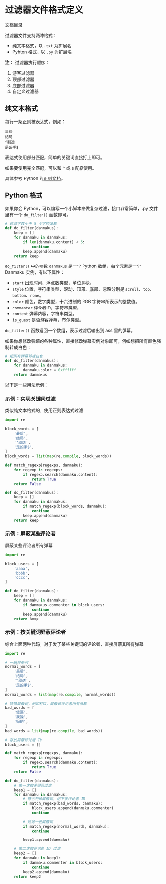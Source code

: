 过滤器文件格式定义
==================

[文档目录](./README.md)

过滤器文件支持两种格式：

* 纯文本格式，以 `.txt` 为扩展名
* Pyhton 格式，以 `.py` 为扩展名

**注：** 过滤器执行顺序：

1. 游客过滤器
2. 顶部过滤器
3. 底部过滤器
4. 自定义过滤器

纯文本格式
----------

每行一条正则被表达式，例如：

```
最后
结局
^剧透
是凶手$
```

表达式使用部分匹配，简单的关键词直接打上即可。

如果要使用完全匹配，可以和 ``^`` 或 ``$`` 配搭使用。

具体参考 Python 的[正则文档][re]。

[re]: https://docs.python.org/3/library/re.html

Python 格式
-----------

如果你会 Python，可以编写一个小脚本来做复杂过滤，接口非常简单，.py 文件里有一个 `do_filter()` 函数即可。

```python
# 过滤字数小于 5 个字的弹幕
def do_filter(danmakus):
    keep = []
    for danmaku in danmakus:
        if len(danmaku.content) < 5:
            continue
        keep.append(danmaku)
    return keep
```

`do_filter()` 中的参数 `danmakus` 是一个 Python 数组，每个元素是一个 Danmaku 实例，有以下属性：

* `start` 出现时间，浮点数类型，单位是秒。
* `style` 位置，字符串类型，滚动、顶部、底部、忽略分别是 `scroll`、`top`、`bottom`、`none`。
* `color` 颜色，数字类型，十六进制的 RGB 字符串所表示的整数值。
* `commenter` 评论者ID，字符串类型。
* `content` 弹幕内容，字符串类型。
* `is_guest` 是否游客弹幕，布尔类型。

`do_filter()` 函数返回一个数组，表示过滤后输出到 ass 里的弹幕。

如果你想修改弹幕的各种属性，直接修改弹幕实例对象即可，例如想把所有颜色强制转成白色：

```python
# 把所有弹幕转成白色
def do_filter(danmakus):
    for danmaku in danmakus:
        danmaku.color = 0xffffff
    return danmakus
```

以下是一些用法示例：

### 示例：实现关键词过滤

类似纯文本格式的，使用正则表达式过滤

```python
import re

block_words = [
    '最后',
    '结局',
    '^剧透',
    '是凶手$',
]
block_words = list(map(re.compile, block_words))

def match_regexp(regexps, danmaku):
    for regexp in regexps:
        if regexp.search(danmaku.content):
            return True
    return False

def do_filter(danmakus):
    keep = []
    for danmaku in danmakus:
        if match_regexp(block_words, danmaku):
            continue
        keep.append(danmaku)
    return keep
```

### 示例：屏蔽某些评论者

屏蔽某些评论者所有弹幕

```python
import re

block_users = [
    'aaaa',
    'bbbb',
    'cccc',
]

def do_filter(danmakus):
    keep = []
    for danmaku in danmakus:
        if danmakus.commenter in block_users:
            continue
        keep.append(danmaku)
    return keep
```

### 示例：按关键词屏蔽评论者

综合上面两种代码，对于发了某些关键词的评论者，直接屏蔽其所有弹幕

```python
import re

# 一般屏蔽词
normal_words = [
    '最后',
    '结局',
    '^剧透',
    '是凶手$',
]
normal_words = list(map(re.compile, normal_words))

# 特殊屏蔽词，例如粗口，屏蔽该评论者所有弹幕
bad_words = [
    '傻逼',
    '我操',
    '妈的',
]
bad_words = list(map(re.compile, bad_words))

# 存放屏蔽评论者 ID
block_users = []

def match_regexp(regexps, danmaku):
    for regexp in regexps:
        if regexp.search(danmaku.content):
            return True
    return False

def do_filter(danmakus):
    # 第一次按关键词过滤
    keep1 = []
    for danmaku in danmakus:
        # 符合特殊屏蔽词，记下该评论者 ID 
        if match_regexp(bad_words, danmaku):
            block_users.append(danmaku.commenter)
            continue

        # 过滤一般屏蔽词
        if match_regexp(normal_words, danmaku):
            continue

        keep1.append(danmaku)

    # 第二次按评论者 ID 过滤
    keep2 = []
    for danmaku in keep1:
        if danmaku.commenter in block_users:
            continue
        keep2.append(danmaku)
    return keep2
```
